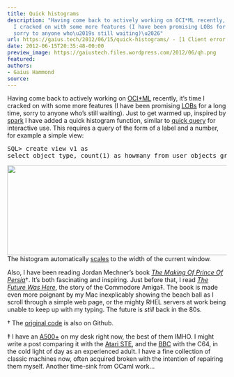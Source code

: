 ```yaml
---
title: Quick histograms
description: "Having come back to actively working on OCI*ML recently, it\u2019s time
  I cracked on with some more features (I have been promising LOBs for a long time,
  sorry to anyone who\u2019s still waiting)\u2026"
url: https://gaius.tech/2012/06/15/quick-histograms/ - [1 Client error: Couldn't resolve host name]
date: 2012-06-15T20:35:48-00:00
preview_image: https://gaiustech.files.wordpress.com/2012/06/qh.png
featured:
authors:
- Gaius Hammond
source:
---
```


<p>Having come back to actively working on <a href="http://gaiustech.github.com/ociml/ - [404 Not Found]">OCI*ML</a> recently, it&rsquo;s time I cracked on with some more features (I have been promising <a href="http://docs.oracle.com/cd/B28359_01/appdev.111/b28393/adlob_intro.htm#ADLOB001">LOBs</a> for a long time, sorry to anyone who&rsquo;s still waiting). Just to get warmed up, inspired by <a href="http://github.com/holman/spark">spark</a> I have added a quick histogram function, similar to <a href="https://gaiustech.wordpress.com/2011/05/14/ocaml-as-a-sqlplus-replacement/">quick query</a> for interactive use. This requires a query of the form of a label and a number, for example a simple view:</p>
<pre class="brush: sql; title: ; wrap-lines: false; notranslate">
SQL&gt; create view v1 as
select object_type, count(1) as howmany from user_objects group by object_type;
</pre>
<p><a href="https://gaiustech.files.wordpress.com/2012/06/qh.png"><img src="https://gaiustech.files.wordpress.com/2012/06/qh.png?w=640&amp;h=206" data-attachment-id="2124" data-permalink="https://gaius.tech/2012/06/15/quick-histograms/qh/" data-orig-file="https://gaiustech.files.wordpress.com/2012/06/qh.png" data-orig-size="1065,344" data-comments-opened="1" data-image-meta="{&quot;aperture&quot;:&quot;0&quot;,&quot;credit&quot;:&quot;&quot;,&quot;camera&quot;:&quot;&quot;,&quot;caption&quot;:&quot;&quot;,&quot;created_timestamp&quot;:&quot;0&quot;,&quot;copyright&quot;:&quot;&quot;,&quot;focal_length&quot;:&quot;0&quot;,&quot;iso&quot;:&quot;0&quot;,&quot;shutter_speed&quot;:&quot;0&quot;,&quot;title&quot;:&quot;&quot;}" data-image-title="qh" data-image-description="" data-image-caption="" data-medium-file="https://gaiustech.files.wordpress.com/2012/06/qh.png?w=300" data-large-file="https://gaiustech.files.wordpress.com/2012/06/qh.png?w=640" class="aligncenter size-full wp-image-2124" title="qh" alt="" width="640" height="206" srcset="https://gaiustech.files.wordpress.com/2012/06/qh.png?w=638&amp;h=206 638w, https://gaiustech.files.wordpress.com/2012/06/qh.png?w=150&amp;h=48 150w, https://gaiustech.files.wordpress.com/2012/06/qh.png?w=300&amp;h=97 300w, https://gaiustech.files.wordpress.com/2012/06/qh.png?w=768&amp;h=248 768w, https://gaiustech.files.wordpress.com/2012/06/qh.png?w=1024&amp;h=331 1024w, https://gaiustech.files.wordpress.com/2012/06/qh.png 1065w" sizes="(max-width: 640px) 100vw, 640px"/></a><br/>
The histogram automatically <a href="http://pleac.sourceforge.net/pleac_ocaml/userinterfaces.html">scales</a> to the width of the current window.</p>
<p>Also, I have been reading Jordan Mechner&rsquo;s book <em><a href="http://www.amazon.co.uk/The-Making-Prince-Persia-ebook/dp/B005WUE6Q2/ref=sr_1_1?s=digital-text&amp;ie=UTF8&amp;qid=1333205986&amp;sr=1-1">The Making Of Prince Of Persia</a></em>&dagger;. It&rsquo;s both fascinating and inspiring. Just before that, I read <em><a href="http://www.amazon.co.uk/Future-Here-Platform-Studies-ebook/dp/B007V5BVJG/ref=sr_1_1?s=digital-text&amp;ie=UTF8&amp;qid=1339795151&amp;sr=1-1">The Future Was Here</a></em>, the story of the Commodore Amiga&Dagger;. The book is made even more poignant by my Mac inexplicably showing the beach ball as I scroll through a simple web page, or the mighty RHEL servers at work being unable to keep up with my typing. The future is <em>still</em> back in the 80s.</p>
<p>&dagger; The <a href="http://github.com/jmechner/Prince-of-Persia-Apple-II">original code</a> is also on Github.</p>
<p>&Dagger; I have an <a href="http://en.wikipedia.org/wiki/Amiga_500_Plus">A500+</a> on my desk right now, the best of them IMHO. I might write a post comparing it with the <a href="http://en.wikipedia.org/wiki/Atari_STE#STE_models">Atari STE</a>, and the <a href="https://gaiustech.wordpress.com/2012/01/04/happy-new-year-2/">BBC</a> with the C64, in the cold light of day as an experienced adult. I have a fine collection of classic machines now, often acquired broken with the intention of repairing them myself. Another time-sink from OCaml work&hellip;</p>

